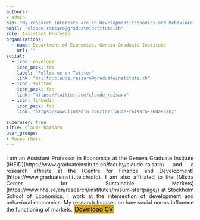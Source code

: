 ```yaml
---
authors:
- admin
bio: "My research interests are in Development Economics and Behavioral Economics."
email: "claude.raisaro@graduateinstitute.ch"
role: Assistant Professor
organizations:
  - name: Department of Economics, Geneva Graduate Institute
    url: ""
social:
  - icon: envelope
    icon_pack: fas
    label: "Follow me on Twitter"
    link: "mailto:claude.raisaro@graduateinstitute.ch"
  - icon: twitter
    icon_pack: fab
    link: "https://twitter.com/claude_raisaro"
  - icon: linkedin
    icon_pack: fab
    link: "https://www.linkedin.com/in/claude-raisaro-260a957b/"

superuser: true
title: Claude Raisaro
user_groups:
- Researchers
---
```


<div style="text-align: justify; margin-top: 20px;">
I am an Assistant Professor in Economics at the Geneva Graduate Institute [IHEID](https://www.graduateinstitute.ch/faculty/claude-raisaro) and a research affiliate at the [Centre for Finance and Development](https://www.graduateinstitute.ch/cfd). I am also affiliated to the [Mistra Center for Sustainable Markets](https://www.hhs.se/en/research/institutes/misum-startpage/) at Stockholm School of Economics.
I work at the intersection of development and behavioral economics. My research focuses on how social norms influence the functioning of markets.
<a href="https://clauderaisaro.github.io/files/cv_raisaro.pdf" class="btn btn-primary" target="_blank" style="background-color: #D0A623; border: 2px solid #D0A623; color: #000000; font-size: 16px;">Download CV</a>
</div>